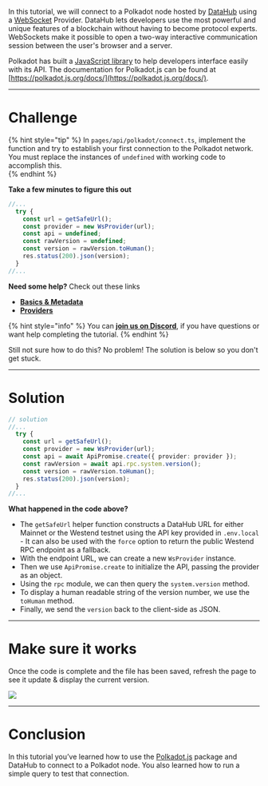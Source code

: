 In this tutorial, we will connect to a Polkadot node hosted by [DataHub](https://docs.figment.io/introduction/what-is-datahub) using a [WebSocket](https://developer.mozilla.org/en-US/docs/Web/API/WebSockets_API) Provider. DataHub lets developers use the most powerful and unique features of a blockchain without having to become protocol experts. WebSockets make it possible to open a two-way interactive communication session between the user's browser and a server. 

Polkadot has built a [JavaScript library](https://github.com/polkadot-js/api) to help developers interface easily with its API. The documentation for Polkadot.js can be found at [https://polkadot.js.org/docs/](https://polkadot.js.org/docs/).

------------------------

# Challenge

{% hint style="tip" %}
In `pages/api/polkadot/connect.ts`, implement the function and try to establish your first connection to the Polkadot network. You must replace the instances of `undefined` with working code to accomplish this.  
{% endhint %}

**Take a few minutes to figure this out**

```typescript
//...
  try {
    const url = getSafeUrl();
    const provider = new WsProvider(url);
    const api = undefined;
    const rawVersion = undefined;
    const version = rawVersion.toHuman();
    res.status(200).json(version);
  }
//...
```

**Need some help?** Check out these links
* [**Basics & Metadata**](https://polkadot.js.org/docs/api/start/basics)  
* [**Providers**](https://polkadot.js.org/docs/api/start/create#providers)  

{% hint style="info" %}
You can [**join us on Discord**](https://discord.gg/fszyM7K), if you have questions or want help completing the tutorial.
{% endhint %}

Still not sure how to do this? No problem! The solution is below so you don't get stuck.

------------------------

# Solution

```typescript
// solution
//...
  try {
    const url = getSafeUrl();
    const provider = new WsProvider(url);
    const api = await ApiPromise.create({ provider: provider });
    const rawVersion = await api.rpc.system.version();
    const version = rawVersion.toHuman();
    res.status(200).json(version);
  }
//...
```

**What happened in the code above?**

* The `getSafeUrl` helper function constructs a DataHub URL for either Mainnet or the Westend testnet using the API key provided in `.env.local` - It can also be used with the `force` option to return the public Westend RPC endpoint as a fallback.  
* With the endpoint URL, we can create a new `WsProvider` instance.
* Then we use `ApiPromise.create` to initialize the API, passing the provider as an object.
* Using the `rpc` module, we can then query the `system.version` method. 
* To display a human readable string of the version number, we use the `toHuman` method.
* Finally, we send the `version` back to the client-side as JSON.

------------------------

# Make sure it works

Once the code is complete and the file has been saved, refresh the page to see it update & display the current version.

![](../../../.gitbook/assets/pathways/polkadot/polkadot-connect.gif)

-----------------------------

# Conclusion

In this tutorial you’ve learned how to use the [Polkadot.js](https://polkadot.js.org/docs/) package and DataHub to connect to a Polkadot node. You also learned how to run a simple query to test that connection.
